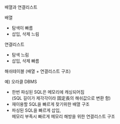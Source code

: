 배열과 연결리스트  

배열  
- 탐색이 빠름
- 삽입, 삭제 느림

연결리스트
- 탐색 느림
- 삽입, 삭제 빠름

해쉬테이블 (배열 + 연결리스트 구조)

예) 오라클 DBMS

- 한번 파싱된 SQL은 메모리에 캐싱되어짐  
(SQL 길이가 제각각이라 固定長의 해쉬값으로 변환 함)
- 재이용할 SQL을 빠르게 찾기위한 배열 구조
- 파싱된 SQL을 빠르게 삽입,  
메모리 부족시 빠르게 메모리 해방을 위한 연결리스트 구조

